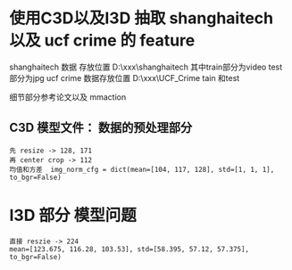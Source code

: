 # 使用C3D以及I3D 抽取 shanghaitech 以及 ucf crime 的 feature

shanghaitech 数据 存放位置 D:\xxx\shanghaitech 其中train部分为video test 部分为jpg
ucf crime 数据存放位置  D:\xxx\UCF_Crime tain 和test

细节部分参考论文以及 mmaction  

## C3D  模型文件：   数据的预处理部分
    先 resize -> 128, 171 
    再 center crop -> 112 
    均值和方差  img_norm_cfg = dict(mean=[104, 117, 128], std=[1, 1, 1], to_bgr=False)


# I3D 部分  模型问题

    直接 reszie -> 224  
    mean=[123.675, 116.28, 103.53], std=[58.395, 57.12, 57.375], to_bgr=False)
